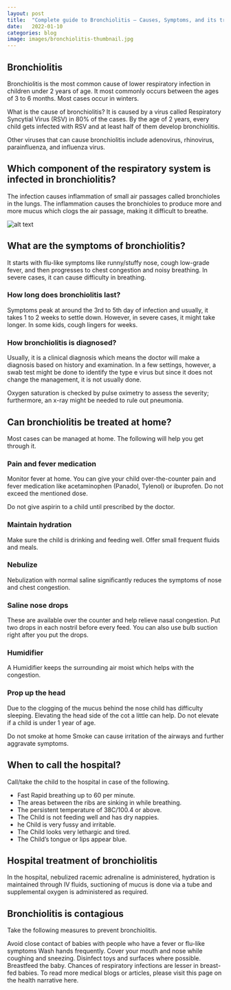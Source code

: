 ```yaml
---
layout: post
title:  "Complete guide to Bronchiolitis – Causes, Symptoms, and its treatment"
date:   2022-01-10
categories: blog
image: images/bronchiolitis-thumbnail.jpg
---
```


## Bronchiolitis
Bronchiolitis is the most common cause of lower respiratory infection in children under 2 years of age. It most commonly occurs between the ages of 3 to 6 months. Most cases occur in winters.

What is the cause of bronchiolitis?
It is caused by a virus called Respiratory Syncytial Virus (RSV) in 80% of the cases. By the age of 2 years, every child gets infected with RSV and at least half of them develop bronchiolitis.

Other viruses that can cause bronchiolitis include adenovirus, rhinovirus, parainfluenza, and influenza virus.

 

## Which component of the respiratory system is infected in bronchiolitis?
The infection causes inflammation of small air passages called bronchioles in the lungs. The inflammation causes the bronchioles to produce more and more mucus which clogs the air passage, making it difficult to breathe.

![alt text](../../../../images/bronchiolitis-image-one.jpg)

## What are the symptoms of bronchiolitis?

It starts with flu-like symptoms like runny/stuffy nose, cough low-grade fever, and then progresses to chest congestion and noisy breathing. In severe cases, it can cause difficulty in breathing.

### How long does bronchiolitis last?
Symptoms peak at around the 3rd to 5th day of infection and usually, it takes 1 to 2 weeks to settle down. However, in severe cases, it might take longer.  In some kids, cough lingers for weeks.

### How bronchiolitis is diagnosed?
Usually, it is a clinical diagnosis which means the doctor will make a diagnosis based on history and examination. In a few settings, however, a swab test might be done to identify the type e virus but since it does not change the management, it is not usually done.

Oxygen saturation is checked by pulse oximetry to assess the severity; furthermore, an x-ray might be needed to rule out pneumonia.

 

## Can bronchiolitis be treated at home?
Most cases can be managed at home. The following will help you get through it.

### Pain and fever medication
Monitor fever at home. You can give your child over-the-counter pain and fever medication like acetaminophen (Panadol, Tylenol) or ibuprofen. Do not exceed the mentioned dose.

Do not give aspirin to a child until prescribed by the doctor.

### Maintain hydration
Make sure the child is drinking and feeding well. Offer small frequent fluids and meals.

### Nebulize
Nebulization with normal saline significantly reduces the symptoms of nose and chest congestion.

### Saline nose drops
These are available over the counter and help relieve nasal congestion. Put two drops in each nostril before every feed. You can also use bulb suction right after you put the drops.

### Humidifier
A Humidifier keeps the surrounding air moist which helps with the congestion.

### Prop up the head
Due to the clogging of the mucus behind the nose child has difficulty sleeping. Elevating the head side of the cot a little can help. Do not elevate if a child is under 1 year of age.

Do not smoke at home
Smoke can cause irritation of the airways and further aggravate symptoms.

## When to call the hospital?
Call/take the child to the hospital in case of the following.

- Fast Rapid breathing up to 60 per minute.
- The areas between the ribs are sinking in while breathing.
- The persistent temperature of 38C/100.4 or above.
- The Child is not feeding well and has dry nappies.
- he Child is very fussy and irritable.
- The Child looks very lethargic and tired.
- The Child’s tongue or lips appear blue.
 

## Hospital treatment of bronchiolitis
In the hospital, nebulized racemic adrenaline is administered, hydration is maintained through IV fluids, suctioning of mucus is done via a tube and supplemental oxygen is administered as required.

## Bronchiolitis is contagious
Take the following measures to prevent bronchiolitis.

Avoid close contact of babies with people who have a fever or flu-like symptoms
Wash hands frequently.
Cover your mouth and nose while coughing and sneezing.
Disinfect toys and surfaces where possible.
Breastfeed the baby. Chances of respiratory infections are lesser in breast-fed babies.
To read more medical blogs or articles, please visit this page on the health narrative here.